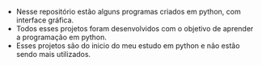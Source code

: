 - Nesse repositório estão alguns programas criados em python, com interface gráfica.
- Todos esses projetos foram desenvolvidos com o objetivo de aprender a programação em python.
- Esses projetos são do inicio do meu estudo em python e não estão sendo mais utilizados.
